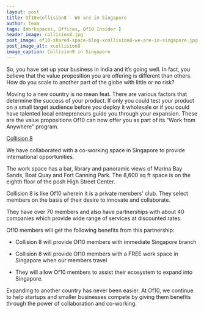 ```yaml
---
layout: post
title: Of10xCollision8 - We are in Singapore
author: team
tags: [Workspaces, Offices, Of10 Insider ]
header_image: collision8.jpg
post_image: of10-shared-space-blog-xcollision8-we-are-in-singapore.jpg
post_image_alt: xcollision8
image_caption: Collision8 in Singapore
---
```


So, you have set up your business in India and it’s going well.
In fact, you believe that the value proposition you are offering is different than others.
How do you scale to another part of the globe with little or no risk?

Moving to a new country is no mean feat.
There are various factors that determine the success of your product.
If only you could test your product on a small target audience before you deploy it wholesale or
if you could have talented local entrepreneurs guide you through your expansion.
These are the value propositions Of10 can now offer you as part of its “Work from Anywhere” program.

[Collision 8](https://www.collision8.com/ "Collision8's Homepage")

We have collaborated with a co-working space in Singapore to provide international opportunities.

The work space has a bar, library and panoramic views of Marina Bay Sands, Boat Quay and Fort Canning Park.
The 8,600 sq ft space is on the eighth floor of the posh High Street Center.

Collision 8 is like Of10 wherein it is a private members' club.
They select members on the basis of their desire to innovate and collaborate.

They have over 70 members and also have partnerships with about 40 companies which provide wide range of services at discounted rates.

Of10 members will get the following benefits from this partnership:

- Collision 8 will provide Of10 members with immediate Singapore branch

- Collision 8 will provide Of10 members with a FREE work space in Singapore when our members travel

- They will allow Of10 members to assist their ecosystem to expand into Singapore.

Expanding to another country has never been easier. At Of10, we continue to help startups and smaller businesses compete by giving them benefits through the power of collaboration and co-working.
